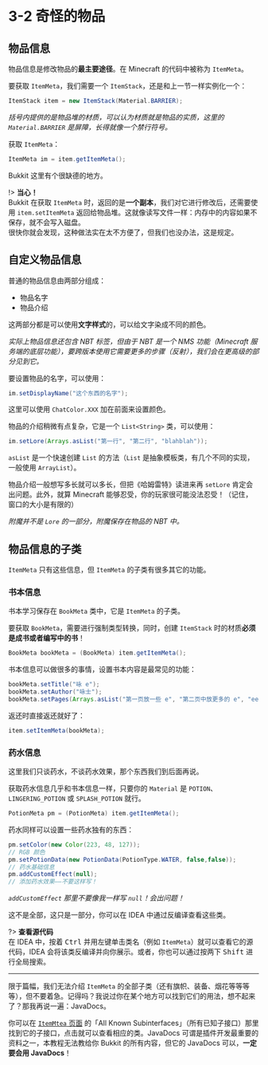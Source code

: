# 3-2 奇怪的物品

## 物品信息

物品信息是修改物品的**最主要途径**。在 Minecraft 的代码中被称为 `ItemMeta`。

要获取 `ItemMeta`，我们需要一个 `ItemStack`，还是和上一节一样实例化一个：

```java
ItemStack item = new ItemStack(Material.BARRIER);
```

*括号内提供的是物品堆的材质，可以认为材质就是物品的实质，这里的 `Material.BARRIER` 是屏障，长得就像一个禁行符号。*

获取 `ItemMeta`：

```java
ItemMeta im = item.getItemMeta();
```

Bukkit 这里有个很缺德的地方。

!> **当心！**<br/>Bukkit 在获取 `ItemMeta` 时，返回的是**一个副本**，我们对它进行修改后，还需要使用 `item.setItemMeta` 返回给物品堆。这就像读写文件一样：内存中的内容如果不保存，就不会写入磁盘。<br/>很快你就会发现，这种做法实在太不方便了，但我们也没办法，这是规定。

## 自定义物品信息

普通的物品信息由两部分组成：

- 物品名字
- 物品介绍

这两部分都是可以使用**文字样式**的，可以给文字染成不同的颜色。

*实际上物品信息还包含 NBT 标签，但由于 NBT 是一个 NMS 功能（Minecraft 服务端的底层功能），要跨版本使用它需要更多的步骤（反射），我们会在更高级的部分见到它。*

要设置物品的名字，可以使用：

```java
im.setDisplayName("这个东西的名字");
```

这里可以使用 `ChatColor.XXX` 加在前面来设置颜色。

物品的介绍稍微有点复杂，它是一个 `List<String>` 类，可以使用：

```java
im.setLore(Arrays.asList("第一行", "第二行", "blahblah"));
```

`asList` 是一个快速创建 `List` 的方法（`List` 是抽象模板类，有几个不同的实现，一般使用 `ArrayList`）。

物品介绍一般想写多长就可以多长，但把《哈姆雷特》读进来再 `setLore` 肯定会出问题。此外，就算 Minecraft 能够忍受，你的玩家很可能没法忍受！（记住，窗口的大小是有限的）

*附魔并不是 `Lore` 的一部分，附魔保存在物品的 NBT 中。*

## 物品信息的子类

`ItemMeta` 只有这些信息，但 `ItemMeta` 的子类有很多其它的功能。

### 书本信息

书本学习保存在 `BookMeta` 类中，它是 `ItemMeta` 的子类。

要获取 `BookMeta`，需要进行强制类型转换，同时，创建 `ItemStack` 时的材质**必须是成书或者编写中的书**！

```java
BookMeta bookMeta = (BookMeta) item.getItemMeta();
```

书本信息可以做很多的事情，设置书本内容是最常见的功能：

```java
bookMeta.setTitle("咏 e");
bookMeta.setAuthor("咏士");
bookMeta.setPages(Arrays.asList("第一页放一些 e", "第二页中放更多的 e", "eee\neeeeeeeeeeeeeeeeeeeeeeeeeeee\neeeeeeee"));
```

返还时直接返还就好了：

```java
item.setItemMeta(bookMeta);
```

### 药水信息

这里我们只谈药水，不谈药水效果，那个东西我们到后面再说。

获取药水信息几乎和书本信息一样，只要你的 `Material` 是 `POTION`、`LINGERING_POTION` 或 `SPLASH_POTION` 就行。

```java
PotionMeta pm = (PotionMeta) item.getItemMeta();
```

药水同样可以设置一些药水独有的东西：

```java
pm.setColor(new Color(223, 48, 127));
// RGB 颜色
pm.setPotionData(new PotionData(PotionType.WATER, false,false));
// 药水基础信息
pm.addCustomEffect(null);
// 添加药水效果——不要这样写！
```

*`addCustomEffect` 那里不要像我一样写 `null`！会出问题！*

这不是全部，这只是一部分，你可以在 IDEA 中通过反编译查看这些类。

?> **查看源代码**<br/>在 IDEA 中，按着 <kbd>Ctrl</kbd> 并用左键单击类名（例如 `ItemMeta`）就可以查看它的源代码，IDEA 会将该类反编译并向你展示。或者，你也可以通过按两下 <kbd>Shift</kbd> 进行全局搜索。

---

限于篇幅，我们无法介绍 `ItemMeta` 的全部子类（还有旗帜、装备、烟花等等等等），但不要着急。记得吗？我说过你在某个地方可以找到它们的用法，想不起来了？那我再说一遍：JavaDocs。

你可以在 [`ItemMtea` 页面](https://papermc.io/javadocs/paper/1.16/org/bukkit/inventory/meta/ItemMeta.html) 的「All Known Subinterfaces」（所有已知子接口）那里找到它的子接口，点击就可以查看相应的类。JavaDocs 可谓是插件开发最重要的资料之一，本教程无法教给你 Bukkit 的所有内容，但它的 JavaDocs 可以，**一定要会用 JavaDocs**！